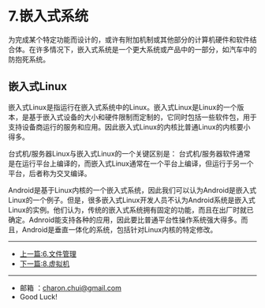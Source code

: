 # 7.嵌入式系统



为完成某个特定功能而设计的，或许有附加机制或其他部分的计算机硬件和软件结合体。在许多情况下，嵌入式系统是一个更大系统或产品中的一部分，如汽车中的防抱死系统。



## 嵌入式Linux

嵌入式Linux是指运行在嵌入式系统中的Linux。嵌入式Linux是Linux的一个版本，是基于嵌入式设备的大小和硬件限制而定制的，它同时包括一些软件包，用于支持设备商运行的服务和应用。因此嵌入式Linux的内核比普通Linux的内核要小得多。

台式机/服务器Linux与嵌入式Linux的一个关键区别是： 台式机/服务器软件通常是在运行平台上编译的，而嵌入式Linux通常在一个平台上编译，但运行于另一个平台，后者称为交叉编译。



Android是基于Linux内核的一个嵌入式系统，因此我们可以认为Android是嵌入式Linux的一个例子。但是，很多嵌入式Linux开发人员不认为Android系统是嵌入式Linux的实例。他们认为，传统的嵌入式系统拥有固定的功能，而且在出厂时就已确定。Adnroid能支持各种的应用，因此要比普通平台性操作系统强大得多。而且，Android是垂直一体化的系统，包括针对Linux内核的特定修改。



---

- [上一篇:6.文件管理](https://github.com/CharonChui/AndroidNote/blob/master/OperatingSystem/6.%E6%96%87%E4%BB%B6%E7%AE%A1%E7%90%86.md)
- [下一篇:8.虚拟机](https://github.com/CharonChui/AndroidNote/blob/master/OperatingSystem/8.%E8%99%9A%E6%8B%9F%E6%9C%BA.md)


---

- 邮箱 ：charon.chui@gmail.com  
- Good Luck! 
